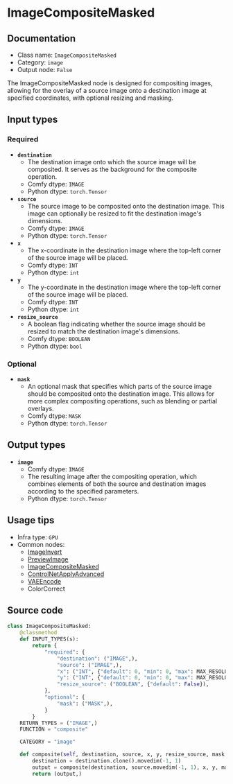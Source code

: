 # ImageCompositeMasked
## Documentation
- Class name: `ImageCompositeMasked`
- Category: `image`
- Output node: `False`

The ImageCompositeMasked node is designed for compositing images, allowing for the overlay of a source image onto a destination image at specified coordinates, with optional resizing and masking.
## Input types
### Required
- **`destination`**
    - The destination image onto which the source image will be composited. It serves as the background for the composite operation.
    - Comfy dtype: `IMAGE`
    - Python dtype: `torch.Tensor`
- **`source`**
    - The source image to be composited onto the destination image. This image can optionally be resized to fit the destination image's dimensions.
    - Comfy dtype: `IMAGE`
    - Python dtype: `torch.Tensor`
- **`x`**
    - The x-coordinate in the destination image where the top-left corner of the source image will be placed.
    - Comfy dtype: `INT`
    - Python dtype: `int`
- **`y`**
    - The y-coordinate in the destination image where the top-left corner of the source image will be placed.
    - Comfy dtype: `INT`
    - Python dtype: `int`
- **`resize_source`**
    - A boolean flag indicating whether the source image should be resized to match the destination image's dimensions.
    - Comfy dtype: `BOOLEAN`
    - Python dtype: `bool`
### Optional
- **`mask`**
    - An optional mask that specifies which parts of the source image should be composited onto the destination image. This allows for more complex compositing operations, such as blending or partial overlays.
    - Comfy dtype: `MASK`
    - Python dtype: `torch.Tensor`
## Output types
- **`image`**
    - Comfy dtype: `IMAGE`
    - The resulting image after the compositing operation, which combines elements of both the source and destination images according to the specified parameters.
    - Python dtype: `torch.Tensor`
## Usage tips
- Infra type: `GPU`
- Common nodes:
    - [ImageInvert](../../Comfy/Nodes/ImageInvert.md)
    - [PreviewImage](../../Comfy/Nodes/PreviewImage.md)
    - [ImageCompositeMasked](../../Comfy/Nodes/ImageCompositeMasked.md)
    - [ControlNetApplyAdvanced](../../Comfy/Nodes/ControlNetApplyAdvanced.md)
    - [VAEEncode](../../Comfy/Nodes/VAEEncode.md)
    - ColorCorrect



## Source code
```python
class ImageCompositeMasked:
    @classmethod
    def INPUT_TYPES(s):
        return {
            "required": {
                "destination": ("IMAGE",),
                "source": ("IMAGE",),
                "x": ("INT", {"default": 0, "min": 0, "max": MAX_RESOLUTION, "step": 1}),
                "y": ("INT", {"default": 0, "min": 0, "max": MAX_RESOLUTION, "step": 1}),
                "resize_source": ("BOOLEAN", {"default": False}),
            },
            "optional": {
                "mask": ("MASK",),
            }
        }
    RETURN_TYPES = ("IMAGE",)
    FUNCTION = "composite"

    CATEGORY = "image"

    def composite(self, destination, source, x, y, resize_source, mask = None):
        destination = destination.clone().movedim(-1, 1)
        output = composite(destination, source.movedim(-1, 1), x, y, mask, 1, resize_source).movedim(1, -1)
        return (output,)

```
